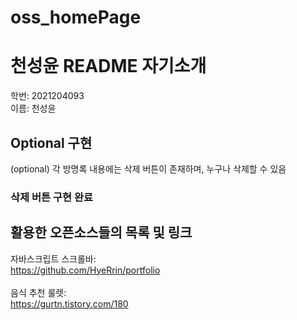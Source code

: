 # oss_homePage

# **천성윤 README 자기소개**
학번: 2021204093</br>
이름: 천성윤

## Optional 구현
 (optional) 각 방명록 내용에는 삭제 버튼이 존재하며, 누구나 삭제할 수 있음
 ### 삭제 버튼 구현 완료

## 활용한 오픈소스들의 목록 및 링크
자바스크립트 스크롤바:   </br> 
https://github.com/HyeRrin/portfolio  
</br>
음식 추천 룰렛:   </br> 
https://gurtn.tistory.com/180
